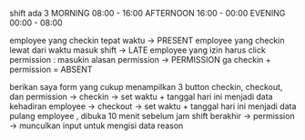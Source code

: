 shift ada 3
MORNING 08:00 - 16:00
AFTERNOON 16:00 - 00:00
EVENING 00:00 - 08:00

employee yang checkin tepat waktu -> PRESENT
employee yang checkin lewat dari waktu masuk shift -> LATE
employee yang izin harus click permission : masukin alasan permission -> PERMISSION
ga checkin + permission = ABSENT

berikan saya form yang cukup menampilkan 3 button
checkin, checkout, dan permission
-> checkin -> set waktu + tanggal hari ini menjadi data kehadiran employee
-> checkout -> set waktu + tanggal hari ini menjadi data pulang employee , dibuka 10 menit sebelum jam shift berakhir
-> permission -> munculkan input untuk mengisi data reason